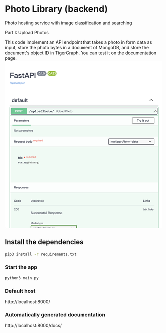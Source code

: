 # Photo Library (backend)

Photo hosting service with image classification and searching

Part I: Upload Photos

This code implement an API endpoint that takes a photo in form data as input, store the photo bytes in a document of MongoDB, and store the document's object ID in TigerGraph. You can test it on the documentation page.
![doc](https://github.com/JimChen2002/photo-library-part1/blob/master/demo_images/backend-doc.png)

## Install the dependencies
```bash
pip3 install -r requirements.txt
```

### Start the app
```bash
python3 main.py
```

### Default host
http://localhost:8000/

### Automatically generated documentation
http://localhost:8000/docs/